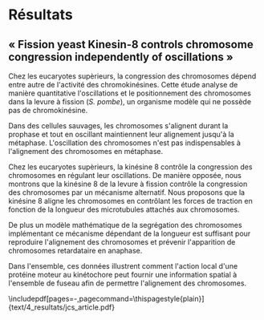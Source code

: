 # Résultats

## « Fission yeast Kinesin-8 controls chromosome congression independently of oscillations »

Chez les eucaryotes supèrieurs, la congression des chromosomes dépend entre autre de l'activité des chromokinésines. Cette étude analyse de manière quantitative l'oscillations et le positionnement des chromosomes dans la levure à fission (_S. pombe_), un organisme modèle qui ne possède pas de chromokinésine.

Dans des cellules sauvages, les chromosomes s'alignent durant la prophase et tout en oscillant maintiennent leur alignement jusqu'à la métaphase. L'oscillation des chromosomes n'est pas indispensables à l'alignement des chromosomes en métaphase.

Chez les eucaryotes supèrieurs, la kinésine 8 contrôle la congression des chromosomes en régulant leur oscillations. De manière opposée, nous montrons que la kinésine 8 de la levure à fission contrôle la congression des chromosomes par un mécanisme alternatif. Nous proposons que la kinésine 8 aligne les chromosomes en contrôlant les forces de traction en fonction de la longueur des microtubules attachés aux chromosomes.

De plus un modèle mathématique de la segrégation des chromosomes implémentant ce mécanisme dépendant de la longueur est suffisant pour reproduire l'alignement des chromosomes et prévenir l'apparition de chromosomes retardataire en anaphase.

Dans l'ensemble, ces données illustrent comment l'action local d'une protéine moteur au kinétochore peut fournir une information spatial à l'ensemble de fuseau afin de permettre l'alignement des chromosomes.

\includepdf[pages=-,pagecommand=\thispagestyle{plain}]{text/4_resultats/jcs_article.pdf}

